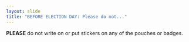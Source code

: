 ```yaml
---
layout: slide
title: "BEFORE ELECTION DAY: Please do not..."
---
```


**PLEASE** do not write on or put stickers on any of the pouches or badges.
